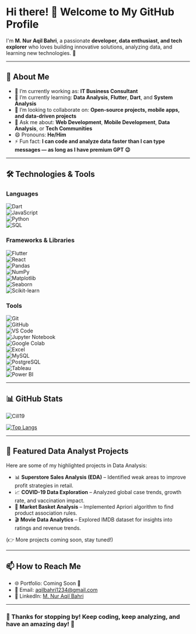 # Hi there! 👋 Welcome to My GitHub Profile  

I'm **M. Nur Aqil Bahri**, a passionate **developer, data enthusiast, and tech explorer** who loves building innovative solutions, analyzing data, and learning new technologies. 🚀  

---

## 🌟 About Me  

- 🔭 I’m currently working as: **IT Business Consultant**  
- 🌱 I’m currently learning: **Data Analysis**, **Flutter**, **Dart**, and **System Analysis**  
- 👯 I’m looking to collaborate on: **Open-source projects, mobile apps, and data-driven projects**  
- 💬 Ask me about: **Web Development**, **Mobile Development**, **Data Analysis**, or **Tech Communities**  
- 😄 Pronouns: **He/Him**  
- ⚡ Fun fact: **I can code and analyze data faster than I can type messages — as long as I have premium GPT 😉**  

---

## 🛠️ Technologies & Tools  

### **Languages**  
![Dart](https://img.shields.io/badge/-Dart-blue?logo=dart&logoColor=white&style=flat)  
![JavaScript](https://img.shields.io/badge/-JavaScript-yellow?logo=javascript&logoColor=white&style=flat)  
![Python](https://img.shields.io/badge/-Python-blue?logo=python&logoColor=white&style=flat)  
![SQL](https://img.shields.io/badge/-SQL-lightgrey?logo=postgresql&logoColor=white&style=flat)  

### **Frameworks & Libraries**  
![Flutter](https://img.shields.io/badge/-Flutter-blue?logo=flutter&logoColor=white&style=flat)  
![React](https://img.shields.io/badge/-React-blue?logo=react&logoColor=white&style=flat)  
![Pandas](https://img.shields.io/badge/-Pandas-purple?logo=pandas&logoColor=white&style=flat)  
![NumPy](https://img.shields.io/badge/-NumPy-blue?logo=numpy&logoColor=white&style=flat)  
![Matplotlib](https://img.shields.io/badge/-Matplotlib-orange?logo=plotly&logoColor=white&style=flat)  
![Seaborn](https://img.shields.io/badge/-Seaborn-teal?logo=python&logoColor=white&style=flat)  
![Scikit-learn](https://img.shields.io/badge/-ScikitLearn-orange?logo=scikitlearn&logoColor=white&style=flat)  

### **Tools**  
![Git](https://img.shields.io/badge/-Git-orange?logo=git&logoColor=white&style=flat)  
![GitHub](https://img.shields.io/badge/-GitHub-black?logo=github&logoColor=white&style=flat)  
![VS Code](https://img.shields.io/badge/-VSCode-blue?logo=visualstudiocode&logoColor=white&style=flat)  
![Jupyter Notebook](https://img.shields.io/badge/-Jupyter-orange?logo=jupyter&logoColor=white&style=flat)  
![Google Colab](https://img.shields.io/badge/-Google%20Colab-yellow?logo=googlecolab&logoColor=black&style=flat)  
![Excel](https://img.shields.io/badge/-Excel-green?logo=microsoft-excel&logoColor=white&style=flat)  
![MySQL](https://img.shields.io/badge/-MySQL-blue?logo=mysql&logoColor=white&style=flat)  
![PostgreSQL](https://img.shields.io/badge/-PostgreSQL-blue?logo=postgresql&logoColor=white&style=flat)  
![Tableau](https://img.shields.io/badge/-Tableau-orange?logo=tableau&logoColor=white&style=flat)  
![Power BI](https://img.shields.io/badge/-Power%20BI-yellow?logo=powerbi&logoColor=black&style=flat)  

---

## 📊 GitHub Stats  

![Cill19](https://github-readme-stats.vercel.app/api?username=Cill19&show_icons=true&theme=radical)  

[![Top Langs](https://github-readme-stats.vercel.app/api/top-langs/?username=Cill19&layout=compact&theme=radical)](https://github.com/Cill19/github-readme-stats)  

---

## 📂 Featured Data Analyst Projects  

Here are some of my highlighted projects in Data Analysis:  

- 📊 **Superstore Sales Analysis (EDA)** – Identified weak areas to improve profit strategies in retail.  
- 📈 **COVID-19 Data Exploration** – Analyzed global case trends, growth rate, and vaccination impact.  
- 🛒 **Market Basket Analysis** – Implemented Apriori algorithm to find product association rules.  
- 🎬 **Movie Data Analytics** – Explored IMDB dataset for insights into ratings and revenue trends.  

(👉 More projects coming soon, stay tuned!)  

---

## 📫 How to Reach Me  

- 🌐 Portfolio: Coming Soon 🚀  
- 📧 Email: [aqilbahri1234@gmail.com](mailto:aqilbahri1234@gmail.com)  
- 💼 LinkedIn: [M. Nur Aqil Bahri](https://www.linkedin.com/in/m-nur-aqil-bahri-8a6351260/)  

---

### 🌟 Thanks for stopping by! Keep coding, keep analyzing, and have an amazing day! 🌟  

